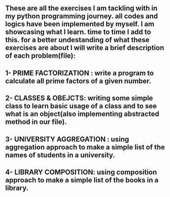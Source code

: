 These are all the exercises I am tackling with in my python programming journey. 
all codes and logics have been implemented by myself.
I am showcasing what I learn. 
time to time I add to this.
for a better undestanding of what these exercises are about I will write a brief description of each problem(file):
------------------------------
1- PRIME FACTORIZATION : write a program to calculate all prime factors of a given number.
-------------------------------
2- CLASSES & OBEJCTS: writing some simple class to learn basic usage of a class and to see what is an object(also implementing abstracted method in our file).
-------------------------------
3- UNIVERSITY AGGREGATION : using aggregation approach to make a simple list of the names of students in a university.
-------------------------------
4- LIBRARY COMPOSITION: using composition approach to make a simple list of the books in a library.
-------------------------------
